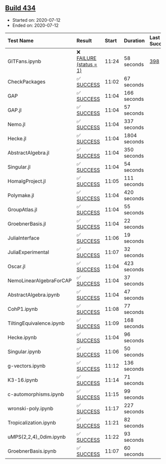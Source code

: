 ## [Build 434](https://oscarci.mathematik.uni-kl.de/job/oscar-stable/434/)

* Started on: 2020-07-12
* Ended on: 2020-07-12

| Test Name    | Result | Start | Duration | Last Success | First Failure |
|:-------------|:-------|:------|:---------|:-------------|:--------------|
| GITFans.ipynb | ❌ [FAILURE (status = 1)](https://oscarci.mathematik.uni-kl.de/job/oscar-stable/434/artifact/logs/build-434/GITFans.ipynb.log) | 11:24 | 58 seconds | [398](https://oscarci.mathematik.uni-kl.de/job/oscar-stable/398/) | [399](https://oscarci.mathematik.uni-kl.de/job/oscar-stable/399/) |
| CheckPackages | ✅ [SUCCESS](https://oscarci.mathematik.uni-kl.de/job/oscar-stable/434/artifact/logs/build-434/CheckPackages.log) | 11:02 | 67 seconds |  |  |
| GAP | ✅ [SUCCESS](https://oscarci.mathematik.uni-kl.de/job/oscar-stable/434/artifact/logs/build-434/GAP.log) | 11:04 | 166 seconds |  |  |
| GAP.jl | ✅ [SUCCESS](https://oscarci.mathematik.uni-kl.de/job/oscar-stable/434/artifact/logs/build-434/GAP.jl.log) | 11:04 | 57 seconds |  |  |
| Nemo.jl | ✅ [SUCCESS](https://oscarci.mathematik.uni-kl.de/job/oscar-stable/434/artifact/logs/build-434/Nemo.jl.log) | 11:04 | 337 seconds |  |  |
| Hecke.jl | ✅ [SUCCESS](https://oscarci.mathematik.uni-kl.de/job/oscar-stable/434/artifact/logs/build-434/Hecke.jl.log) | 11:04 | 1804 seconds |  |  |
| AbstractAlgebra.jl | ✅ [SUCCESS](https://oscarci.mathematik.uni-kl.de/job/oscar-stable/434/artifact/logs/build-434/AbstractAlgebra.jl.log) | 11:04 | 350 seconds |  |  |
| Singular.jl | ✅ [SUCCESS](https://oscarci.mathematik.uni-kl.de/job/oscar-stable/434/artifact/logs/build-434/Singular.jl.log) | 11:04 | 54 seconds |  |  |
| HomalgProject.jl | ✅ [SUCCESS](https://oscarci.mathematik.uni-kl.de/job/oscar-stable/434/artifact/logs/build-434/HomalgProject.jl.log) | 11:05 | 111 seconds |  |  |
| Polymake.jl | ✅ [SUCCESS](https://oscarci.mathematik.uni-kl.de/job/oscar-stable/434/artifact/logs/build-434/Polymake.jl.log) | 11:04 | 420 seconds |  |  |
| GroupAtlas.jl | ✅ [SUCCESS](https://oscarci.mathematik.uni-kl.de/job/oscar-stable/434/artifact/logs/build-434/GroupAtlas.jl.log) | 11:04 | 55 seconds |  |  |
| GroebnerBasis.jl | ✅ [SUCCESS](https://oscarci.mathematik.uni-kl.de/job/oscar-stable/434/artifact/logs/build-434/GroebnerBasis.jl.log) | 11:04 | 22 seconds |  |  |
| JuliaInterface | ✅ [SUCCESS](https://oscarci.mathematik.uni-kl.de/job/oscar-stable/434/artifact/logs/build-434/JuliaInterface.log) | 11:06 | 19 seconds |  |  |
| JuliaExperimental | ✅ [SUCCESS](https://oscarci.mathematik.uni-kl.de/job/oscar-stable/434/artifact/logs/build-434/JuliaExperimental.log) | 11:07 | 32 seconds |  |  |
| Oscar.jl | ✅ [SUCCESS](https://oscarci.mathematik.uni-kl.de/job/oscar-stable/434/artifact/logs/build-434/Oscar.jl.log) | 11:04 | 423 seconds |  |  |
| NemoLinearAlgebraForCAP | ✅ [SUCCESS](https://oscarci.mathematik.uni-kl.de/job/oscar-stable/434/artifact/logs/build-434/NemoLinearAlgebraForCAP.log) | 11:04 | 37 seconds |  |  |
| AbstractAlgebra.ipynb | ✅ [SUCCESS](https://oscarci.mathematik.uni-kl.de/job/oscar-stable/434/artifact/logs/build-434/AbstractAlgebra.ipynb.log) | 11:04 | 47 seconds |  |  |
| CohP1.ipynb | ✅ [SUCCESS](https://oscarci.mathematik.uni-kl.de/job/oscar-stable/434/artifact/logs/build-434/CohP1.ipynb.log) | 11:08 | 77 seconds |  |  |
| TiltingEquivalence.ipynb | ✅ [SUCCESS](https://oscarci.mathematik.uni-kl.de/job/oscar-stable/434/artifact/logs/build-434/TiltingEquivalence.ipynb.log) | 11:09 | 168 seconds |  |  |
| Hecke.ipynb | ✅ [SUCCESS](https://oscarci.mathematik.uni-kl.de/job/oscar-stable/434/artifact/logs/build-434/Hecke.ipynb.log) | 11:04 | 96 seconds |  |  |
| Singular.ipynb | ✅ [SUCCESS](https://oscarci.mathematik.uni-kl.de/job/oscar-stable/434/artifact/logs/build-434/Singular.ipynb.log) | 11:06 | 50 seconds |  |  |
| g-vectors.ipynb | ✅ [SUCCESS](https://oscarci.mathematik.uni-kl.de/job/oscar-stable/434/artifact/logs/build-434/g-vectors.ipynb.log) | 11:12 | 136 seconds |  |  |
| K3-16.ipynb | ✅ [SUCCESS](https://oscarci.mathematik.uni-kl.de/job/oscar-stable/434/artifact/logs/build-434/K3-16.ipynb.log) | 11:14 | 71 seconds |  |  |
| c-automorphisms.ipynb | ✅ [SUCCESS](https://oscarci.mathematik.uni-kl.de/job/oscar-stable/434/artifact/logs/build-434/c-automorphisms.ipynb.log) | 11:15 | 99 seconds |  |  |
| wronski-poly.ipynb | ✅ [SUCCESS](https://oscarci.mathematik.uni-kl.de/job/oscar-stable/434/artifact/logs/build-434/wronski-poly.ipynb.log) | 11:17 | 227 seconds |  |  |
| Tropicalization.ipynb | ✅ [SUCCESS](https://oscarci.mathematik.uni-kl.de/job/oscar-stable/434/artifact/logs/build-434/Tropicalization.ipynb.log) | 11:21 | 82 seconds |  |  |
| uMPS(2,2,4)_0dim.ipynb | ✅ [SUCCESS](https://oscarci.mathematik.uni-kl.de/job/oscar-stable/434/artifact/logs/build-434/uMPS-2-2-4-_0dim.ipynb.log) | 11:22 | 93 seconds |  |  |
| GroebnerBasis.ipynb | ✅ [SUCCESS](https://oscarci.mathematik.uni-kl.de/job/oscar-stable/434/artifact/logs/build-434/GroebnerBasis.ipynb.log) | 11:07 | 60 seconds |  |  |
